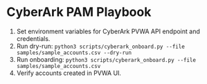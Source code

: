 # CyberArk PAM Playbook

1. Set environment variables for CyberArk PVWA API endpoint and credentials.
2. Run dry-run: `python3 scripts/cyberark_onboard.py --file samples/sample_accounts.csv --dry-run`
3. Run onboarding: `python3 scripts/cyberark_onboard.py --file samples/sample_accounts.csv`
4. Verify accounts created in PVWA UI.
